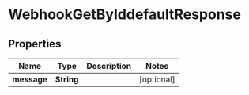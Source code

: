 

# WebhookGetByIddefaultResponse


## Properties

| Name | Type | Description | Notes |
|------------ | ------------- | ------------- | -------------|
|**message** | **String** |  |  [optional] |



